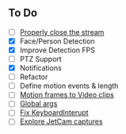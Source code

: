## To Do

- [ ] [Properly close the stream](https://forums.developer.nvidia.com/t/error-generated-gstnvarguscamerasrc-cpp-execute-543-failed-to-create-capturesession/112431/4)
- [x] Face/Person Detection
- [x] Improve Detection FPS
- [ ] PTZ Support
- [x] Notifications
- [ ] Refactor
- [ ] Define motion events & length
- [ ] [Motion frames to Video clips](https://www.geeksforgeeks.org/python-create-video-using-multiple-images-using-opencv/)
- [ ] [Global args](https://stackoverflow.com/questions/19299635/python-argparse-parse-args-into-global-namespace-or-a-reason-this-is-a-bad-idea)
- [ ] [Fix KeyboardInterupt](https://github.com/jreese/multiprocessing-keyboardinterrupt/blob/master/example.py)
- [ ] [Explore JetCam captures](https://github.com/NVIDIA-AI-IOT/jetcam)